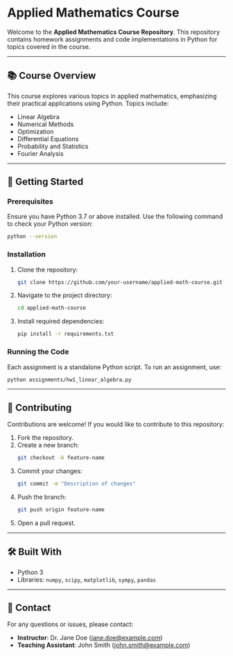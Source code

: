 # Applied Mathematics Course

Welcome to the **Applied Mathematics Course Repository**. This repository contains homework assignments and code implementations in Python for topics covered in the course.

---

## 📚 Course Overview
This course explores various topics in applied mathematics, emphasizing their practical applications using Python. Topics include:

- Linear Algebra
- Numerical Methods
- Optimization
- Differential Equations
- Probability and Statistics
- Fourier Analysis


---

## 🚀 Getting Started

### Prerequisites
Ensure you have Python 3.7 or above installed. Use the following command to check your Python version:

```bash
python --version
```

### Installation
1. Clone the repository:
   ```bash
   git clone https://github.com/your-username/applied-math-course.git
   ```

2. Navigate to the project directory:
   ```bash
   cd applied-math-course
   ```

3. Install required dependencies:
   ```bash
   pip install -r requirements.txt
   ```

### Running the Code
Each assignment is a standalone Python script. To run an assignment, use:
```bash
python assignments/hw1_linear_algebra.py
```

---

## 📌 Contributing
Contributions are welcome! If you would like to contribute to this repository:

1. Fork the repository.
2. Create a new branch:
   ```bash
   git checkout -b feature-name
   ```
3. Commit your changes:
   ```bash
   git commit -m "Description of changes"
   ```
4. Push the branch:
   ```bash
   git push origin feature-name
   ```
5. Open a pull request.

---

## 🛠️ Built With
- Python 3
- Libraries: `numpy`, `scipy`, `matplotlib`, `sympy`, `pandas`

---

## 📧 Contact
For any questions or issues, please contact:
- **Instructor**: Dr. Jane Doe (jane.doe@example.com)
- **Teaching Assistant**: John Smith (john.smith@example.com)

